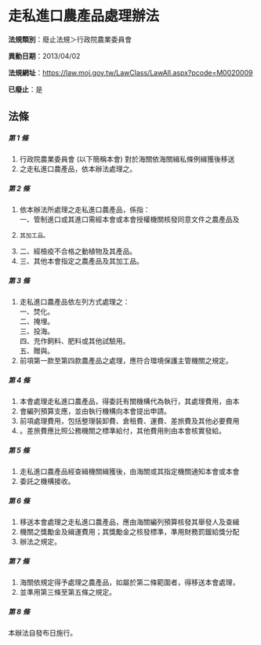 # 走私進口農產品處理辦法

**法規類別**：廢止法規＞行政院農業委員會

**異動日期**：2013/04/02  

**法規網址**：https://law.moj.gov.tw/LawClass/LawAll.aspx?pcode=M0020009

**已廢止**：是



## 法條
##### 第 1 條
1. 行政院農業委員會 (以下簡稱本會) 對於海關依海關緝私條例緝獲後移送
1. 之走私進口農產品，依本辦法處理之。

##### 第 2 條
1. 依本辦法所處理之走私進口農產品，係指：  
一、管制進口或其進口需經本會或本會授權機關核發同意文件之農產品及
1.     其加工品。
1. 二、經檢疫不合格之動植物及其產品。
1. 三、其他本會指定之農產品及其加工品。

##### 第 3 條
1. 走私進口農產品依左列方式處理之：  
一、焚化。  
二、掩埋。  
三、投海。  
四、充作飼料、肥料或其他試驗用。  
五、贈與。
1. 前項第一款至第四款農產品之處理，應符合環境保護主管機關之規定。

##### 第 4 條
1. 本會處理走私進口農產品，得委託有關機構代為執行，其處理費用，由本
1. 會編列預算支應，並由執行機構向本會提出申請。
1. 前項處理費用，包括整理裝卸費、倉租費、運費、差旅費及其他必要費用
1. 。差旅費應比照公務機關之標準給付，其他費用則由本會核實發給。

##### 第 5 條
1. 走私進口農產品經查緝機關緝獲後，由海關或其指定機關通知本會或本會
1. 委託之機構接收。

##### 第 6 條
1. 移送本會處理之走私進口農產品，應由海關編列預算核發其舉發人及查緝
1. 機關之獎勵金及緝運費用；其獎勵金之核發標準，準用財務罰鍰給獎分配
1. 辦法之規定。

##### 第 7 條
1. 海關依規定得予處理之農產品，如屬於第二條範圍者，得移送本會處理，
1. 並準用第三條至第五條之規定。

##### 第 8 條
本辦法自發布日施行。


